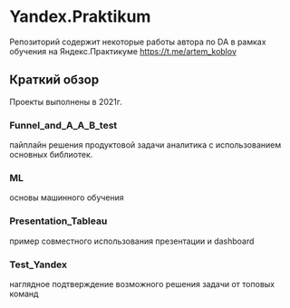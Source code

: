 # Yandex.Praktikum

Репозиторий содержит некоторые работы автора по DA в рамках обучения на Яндекс.Практикуме 
https://t.me/artem_koblov

## Краткий обзор

Проекты выполнены в 2021г.

### Funnel_and_A_A_B_test  
пайплайн решения продуктовой задачи аналитика с использованием основных библиотек.  

### ML  
основы машинного обучения  

### Presentation_Tableau  
пример совместного использования презентации и dashboard 

### Test_Yandex  
наглядное подтверждение возможного решения задачи от топовых команд

